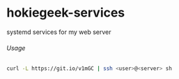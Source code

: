 # hokiegeek-services
systemd services for my web server


###### Usage
```sh
curl -L https://git.io/v1mGC | ssh <user>@<server> sh
```
